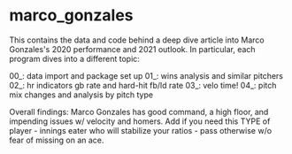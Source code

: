 # marco_gonzales

This contains the data and code behind a deep dive article into Marco Gonzales's 2020 performance and 2021 outlook. In particular, each program dives into a different topic:

00_: data import and package set up
01_: wins analysis and similar pitchers
02_: hr indicators gb rate and hard-hit fb/ld rate
03_: velo time!
04_: pitch mix changes and analysis by pitch type

Overall findings: Marco Gonzales has good command, a high floor, and impending issues w/ velocity and homers. Add if you need this TYPE of player - innings eater who will stabilize your ratios - pass otherwise w/o fear of missing on an ace.
